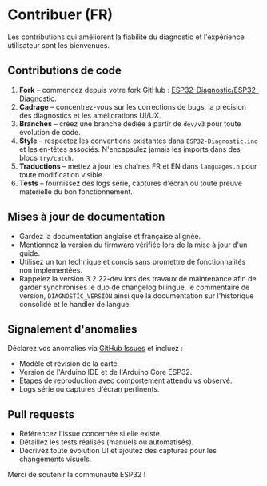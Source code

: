 # Contribuer (FR)

Les contributions qui améliorent la fiabilité du diagnostic et l'expérience utilisateur sont les bienvenues.

## Contributions de code
1. **Fork** – commencez depuis votre fork GitHub : [ESP32-Diagnostic/ESP32-Diagnostic](https://github.com/ESP32-Diagnostic/ESP32-Diagnostic/fork).
2. **Cadrage** – concentrez-vous sur les corrections de bugs, la précision des diagnostics et les améliorations UI/UX.
3. **Branches** – créez une branche dédiée à partir de `dev/v3` pour toute évolution de code.
4. **Style** – respectez les conventions existantes dans `ESP32-Diagnostic.ino` et les en-têtes associés. N'encapsulez jamais les imports dans des blocs `try/catch`.
5. **Traductions** – mettez à jour les chaînes FR et EN dans `languages.h` pour toute modification visible.
6. **Tests** – fournissez des logs série, captures d'écran ou toute preuve matérielle du bon fonctionnement.

## Mises à jour de documentation
- Gardez la documentation anglaise et française alignée.
- Mentionnez la version du firmware vérifiée lors de la mise à jour d'un guide.
- Utilisez un ton technique et concis sans promettre de fonctionnalités non implémentées.
- Rappelez la version 3.2.22-dev lors des travaux de maintenance afin de garder synchronisés le duo de changelog bilingue, le commentaire de version, `DIAGNOSTIC_VERSION` ainsi que la documentation sur l'historique consolidé et le handler de langue.

## Signalement d'anomalies
Déclarez vos anomalies via [GitHub Issues](https://github.com/ESP32-Diagnostic/ESP32-Diagnostic/issues/new/choose) et incluez :
- Modèle et révision de la carte.
- Version de l'Arduino IDE et de l'Arduino Core ESP32.
- Étapes de reproduction avec comportement attendu vs observé.
- Logs série ou captures d'écran pertinents.

## Pull requests
- Référencez l'issue concernée si elle existe.
- Détaillez les tests réalisés (manuels ou automatisés).
- Décrivez toute évolution UI et ajoutez des captures pour les changements visuels.

Merci de soutenir la communauté ESP32 !
